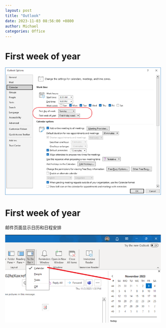 ```yaml
---
layout: post
title: "Outlook"
date: 2023-11-03 08:56:00 +0800
author: Michael
categories: Office
---
```


# First week of year

![日志文件夹](/assets/office/Firstweekofyear.png)  

# First week of year
邮件页面显示日历和日程安排

![日志文件夹](/assets/office/TodobarCalendar.png)  